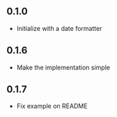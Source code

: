 ## 0.1.0

- Initialize with a date formatter

## 0.1.6

- Make the implementation simple

## 0.1.7

- Fix example on README